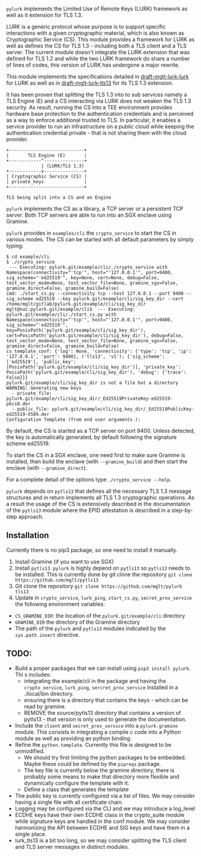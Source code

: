 `pylurk` implements the Limited Use of Remote Keys (LURK) framework as well as it extension for TLS 1.3.

LURK is a generic protocol whose purpose is to support specific interactions with a given cryptographic material, which is also known as Cryptographic Service (CS).
This module provides a framework for LURK as well as defines the CS for TLS 1.3 - including both a TLS client and a TLS server. 
The current module doesn't integrate the LURK extension that was defined for TLS 1.2 and while the two LURK framework do share a number of lines of codes, this version of LURK has undergone a major rewrite. 

This module implements the specifications detailed in  [draft-mglt-lurk-lurk](https://datatracker.ietf.org/doc/draft-mglt-lurk-lurk/) for LURK as well as in [draft-mglt-lurk-tls13](https://datatracker.ietf.org/doc/draft-mglt-lurk-tls13/) for its TLS 1.3 extension.

It has been proven that splitting the TLS 1.3 into to sub services namely a TLS Engine (E) and a CS interacting via LURK does not weaken the TLS 1.3 security.
As result, running the CS into a TEE environment provides hardware base protection to the authentication credentials and is perceived as a way to enforce additional trusted to TLS. In particular, it enables a service provider to run an infrastructure on a public cloud while keeping the authentication  credential private - that is not sharing them with the cloud provider. 


```
+----------------------------+
|       TLS Engine (E)       |
+------------^---------------+
             | (LURK/TLS 1.3)
+------------v---------------+
| Cryptographic Service (CS) |
| private_keys               |
+----------------------------+

TLS being split into a CS and an Engine 
```


`pylurk` implements the CS as a library, a TCP server or a persistent TCP server.
Both TCP servers are able to run into an SGX enclave using Gramine.    

`pylurk` provides in `examples/cli` the `crypto_service` to start the CS in various modes. 
The CS can be started with all default parameters by simply typing:

```
$ cd example/cli
$ ./crypto_service
 --- Executing: pylurk.git/example/cli/./crypto_service with Namespace(connectivity="'tcp'", host="'127.0.0.1'", port=9400, sig_scheme="'ed25519'", key=None, cert=None, debug=False, test_vector_mode=None, test_vector_file=None, gramine_sgx=False, gramine_direct=False, gramine_build=False)
cmd: ./start_cs.py --connectivity tcp --host 127.0.0.1 --port 9400 --sig_scheme ed25519 --key pylurk.git/example/cli/sig_key_dir --cert /home/mglt/gitlab/pylurk.git/example/cli/sig_key_dir
mglt@nuc:pylurk.git/example/cli$  --- Executing: pylurk.git/example/cli/./start_cs.py with Namespace(connectivity="'tcp'", host="'127.0.0.1'", port=9400, sig_scheme="'ed25519'", key=PosixPath('pylurk.git/example/cli/sig_key_dir'), cert=PosixPath('pylurk.git/example/cli/sig_key_dir'), debug=False, test_vector_mode=None, test_vector_file=None, gramine_sgx=False, gramine_direct=False, gramine_build=False)
cs_template_conf: {'log': None, 'connectivity': {'type': 'tcp', 'ip': '127.0.0.1', 'port': 9400}, ('tls13', 'v1'): {'sig_scheme': ['ed25519'], 'public_key': [PosixPath('pylurk.git/example/cli/sig_key_dir')], 'private_key': PosixPath('pylurk.git/example/cli/sig_key_dir'), 'debug': {'trace': False}}}
pylurk.git/example/cli/sig_key_dir is not a file but a directory
WARNING: Generating new keys
  - private_file: pylurk.git/example/cli/sig_key_dir/_Ed25519PrivateKey-ed25519-pkcs8.der
  - public_file: pylurk.git/example/cli/sig_key_dir/_Ed25519PublicKey-ed25519-X509.der
Configuration Template (from end user arguments ):
```

By default, the CS is started as a TCP server on port 9400. 
Unless detected, the key is automatically generated, by default following the signature scheme ed25519. 

To start the CS in a SGX enclave, one need first to make sure Gramine is installed, then build the enclave (with `--gramine_build`) and then start the enclave (with `--gramine_direct`).

For a complete detail of the options type `./crypto_service --help`.    


`pylurk` depends on `pytls13` that defines all the necessary TLS 1.3 message structures and in return implements all TLS 1.3 cryptographic operations. 
As a result the usage of the CS is extensively described in the documentation of the `pytls13` module where the EPID attestation is described in a step-by-step approach.
   
## Installation

Currently there is no pip3 package, so one need to install it manually.

1. Install Gramine (if you want to use SGX)
2. Install `pytls13`. `pylurk` is highly depend on `pytls13` so `pytls13` needs to be installed. This is currently done by git clone the repository `git clone https://github.com/mglt/pytls13`
3. Git clone the repository `git clone https://github.com/mglt/pylurk tls13`
4. Update in `crypto_service`, `lurk_ping`, `start_cs.py`, `secret_prov_service` the following environment variables:
  * `CS_GRAMINE_DIR`: the location of the `pylurk.git/example/cli` directory
  * `GRAMINE_DIR` the directory of the Gramine directory
  * The path of the `pylurk` and `pytls13` modules indicated by the `sys.path.insert` directive.


## TODO:

* Build a proper packages that we can install using `pip3 install pylurk`. Thi s includes:
  * integrating the example/cli in the package and having the `crypto_service`, `lurk_ping`, `sercret_prov_service`  installed in a ./local/bin directory.
  * ensuring there is a directory that contains the keys - which can be read by gramine. 
  * REMOVE the source/pytls13 directory that contains a version of pytls13 - that version is only used to generate the documentation.  
* Include the `client` and `secret_prov_service` into a `pylurk.gramine` module. This consists in integrating a compile c code into a Python module as well as providing an python binding.
* Refine the `python.template`. Currently this file is designed to be unmodified. 
  * We should try first limiting the python packages to be embedded. Maybe these could be defined by the `pipreqs` package.
  * The key file is currently below the gramine directory, there is probably some means to make that directory more flexible and dynamically configure the template with it. 
  * Define  a class that generates the template 
* The public key is currently configured via a list of files. We may consider having a single file with all certificate chain.
* Logging may be configured via the CLI and we may introduce a log_level
* ECDHE keys have their own ECDHE class in the crypto_suite module while signature keys are handled in the conf module. We may consider harmonizing the API between ECDHE and SIG keys and have them in a single place. 
* lurk_tls13 is a bit too long, so we may consider splitting the TLS client and TLS server messages in distinct modules.  

